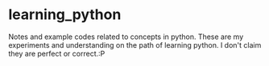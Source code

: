 # learning_python
Notes and example codes related to concepts in python.
These are my experiments and understanding on the path of learning python.
I don't claim they are perfect or correct.:P
